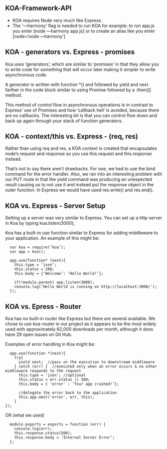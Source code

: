 ## KOA-Framework-API

- KOA requires Node very much like Express.
- The '—harmony' flag is needed to run KOA for example: to run app.js you enter [node —harmony app.js] or to create an alias like you enter [node=‘node —harmony’]

## KOA - generators vs. Express - promises

Koa uses ‘generators’, which are similar to ‘promises’ in that they
allow you to write code for something that will occur later making
it simpler to write asynchronous code.

A generator is written with function *() and followed by yield and next farther in the code block similar to using Promise followed by a .then()∫ method.

This method of control flow in asynchronous operations is in contrast to Express’ use of Promises and how ‘callback hell’ is avoided, because there are no callbacks. The interesting bit is that you can control flow down and back up again through your stack of function generators.

## KOA - context/this vs. Express - (req, res)

Rather than using req and res, a KOA context is created that encapsulates node’s request and response so you use this.request and this.response instead.

That’s not to say there aren’t drawbacks. For one, we had to use the bind command for the error handler. Also, we ran into an interesting problem with our PUT route in that the yield command was producing an unexpected result causing us to not use it and instead put the response object in the outer function. In Express we would have used res.write() and res.end().

## KOA vs. Express - Server Setup

Setting up a server was very similar to Express. You can set up a http server in Koa by typing koa.listen(3000);

Koa has a built-in use function similar to Express for adding middleware to your application. An example of this might be:
```
  var koa = require(‘koa’);
  var app = koa();

  app.use(function* (next){
    this.type = ‘json’;
    this.status = 200;
    this.body = {‘Welcome’: ‘Hello World!’};

    if(!module.parent) app.listen(3000);
    console.log(‘Hello World is running on http://localhost:3000/');
  });
```
## KOA vs. Epress - Router

Koa has no built-in router like Express but there are several available. We chose to use koa-router in our project as it appears to be the most widely used with approximately 62,000 downloads per month, although it does have 29 open issues on Git Hub.

Examples of error handling in Koa might be:
```
  app.use(function *(next){
    try{
      yield next;  //pass on the execution to downstream middleware
    } catch (err) {  //executed only when an error occurs & no other middleware responds to the request
      this.type = 'json'; //optional
      this.status = err.status || 500;
      this.body = { 'error' : ‘Your app crashed!’};

      //delegate the error back to the application
      this.app.emit('error', err, this);
    }
});
```
OR (what we used)
```
  module.exports = exports = function (err) {
    console.log(err);
    this.response.status(500);
    this.response.body = ‘Internal Server Error’;
  };
  ```
